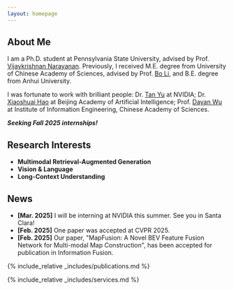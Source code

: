 ```yaml
---
layout: homepage
---
```


## About Me

I am a Ph.D. student at Pennsylvania State University, advised by Prof. [Vijaykrishnan Narayanan](https://sites.psu.edu/vijaykrishnannarayanan/). Previously, I received M.E. degree from University of Chinese Academy of Sciences, advised by Prof. [Bo Li](https://people.ucas.ac.cn/~iieLibo), and B.E. degree from Anhui University.

I was fortunate to work with brilliant people: Dr. [Tan Yu](https://sites.google.com/site/tanyuspersonalwebsite/) at NVIDIA; Dr. [Xiaoshuai Hao](https://scholar.google.com/citations?user=ui0lvY4AAAAJ) at Beijing Academy of Artificial Intelligence; Prof. [Dayan Wu](https://scholar.google.com/citations?user=O6g-IHsAAAAJ) at Institute of Information Engineering, Chinese Academy of Sciences.

***Seeking Fall 2025 internships!***

## Research Interests
- **Multimodal Retrieval-Augmented Generation**
- **Vision & Language**
- **Long-Context Understanding**

## News
- **[Mar. 2025]** I will be interning at NVIDIA this summer. See you in Santa Clara!
- **[Feb. 2025]** One paper was accepted at CVPR 2025.
- **[Feb. 2025]** Our paper, "MapFusion: A Novel BEV Feature Fusion Network for Multi-modal Map Construction", has been accepted for publication in Information Fusion.

{% include_relative _includes/publications.md %}

{% include_relative _includes/services.md %}
